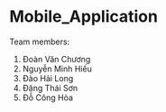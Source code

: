 # Mobile_Application
Team members:
1. Đoàn Văn Chương
2. Nguyễn Minh Hiếu
3. Đào Hải Long
4. Đặng Thái Sơn
5. Đỗ Công Hòa
